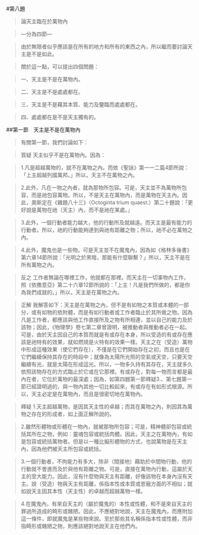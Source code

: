 #第八題

>論天主臨在於萬物內

>—分為四節—

>由於無限者似乎應該是在所有的地方和所有的東西之內，所以繼而要討論天主是不是如此。

>關於這一點，可以提出四個問題：

>一、天主是不是在萬物內。

>二、天主是不是處處都在。

>三、天主是不是藉其本質、能力及鑒臨而處處都在。

>四、處處都在是不是天主獨有的。


##第一節　天主是不是在萬物內
>有關第一節，我們討論如下：

>質疑	天主似乎不是在萬物內。因為：

>1.凡是超越萬物的，就不在萬物之內。而依《聖詠》第一一二篇4節所說：「上主超越列國萬邦。」所以，天主不在萬物之內。

>2.此外，凡在一物之內者，就為那物所包容。可是，天主並不為萬物所包容，而是祂包容萬物。所以，不是天主在萬物內，而是萬物在天主內。因此，奧斯定在《雜題八十三》（Octoginta trium quaest.）第二十題說：「更好說是萬物在祂（天主）內，而不是祂在某處。」

>3.此外，一個行動者能力越大，他的行動所及就越遠。而天主是最有能力的行動者。所以，祂的行動能夠達到與祂有距離之物；所以，祂不必在萬物之內。

>4.此外，魔鬼也是一些物。可是天主並不在魔鬼內，因為如《格林多後書》第六章14節所說：「光明之於黑暗，那能有什麼聯繫？」所以，天主不是在所有萬物之內。

>反之	工作者無論在哪裡工作，他就都在那裡。而天主在一切事物內工作，照《依撒意亞》第二十六章12節所說的：「上主！凡是我們所做的，都是你為我們成就的。」所以，天主是在萬物之內。

>正解	我解答如下：天主是在萬物之內，但不是有如物之本質或本體的一部分，或有如物的依附體，而是有如行動者或工作者臨止於其所做之物。因為凡是工作者，都應該與他工作直接所及之物有所相連，並以自己的能力及於該物；因此，《物理學》卷七第二章曾證明，被推動者與推動者必在一起。可是，由於天主因自己的本質而就是有或存在本身，所以受造的有或存在應該是祂特有的效果，就如燃燒是火特有的效果一樣。天主之在（受造）萬物中形成這種效果（使它們存在），不僅是在它們開始存在之初，而且也是在它們繼續保持其存在的時段中；就像為太陽所光照的空氣或天空，只要天空繼續有光，就是太陽在形成這光。所以，一物多久持有其存在，天主就多久依照該物存在的方式臨止於它或在它那裡。有或存在，對每一物而言都是最內在者，它位於萬物的最深處；因為，如第四題第一節釋疑3.、第七題第一節已經證明過的，與一物內其他一切比較起來，有或存在有如形式根源。所以，天主必定是在萬物內，而且是很密切地在萬物內。

>釋疑	1.天主超越萬物，是因其天主性的卓越；而其在萬物之內，則因其為萬物之存在的形成者，如上面正解所說的。

>2.雖然形體物或形體在一物內，就被那物所包容；可是，精神體卻包容或統括其所在之物，例如︰靈魂包容或統括肉體。因此，天主之在萬物內，有如是包容或統括萬物者。但是以一種比擬形體物的方式，也說萬物是在天主內，因為他們被天主所包容或統括。

>3.一個行動者，不拘能力有多大，除非（間接地）藉助於中間物行動，他的行動就不會進而及於與他有距離之物。可是，直接在萬物內行動，這屬於天主的至大能力。因此，沒有什麼物與天主有距離，好像該物在本身內沒有天主。說（受造）物與天主有距離，係指本性或本質或恩寵方面的不相似；就如說天主因其本性（天主性）的卓越而超越萬物一樣。

>4.在魔鬼內，有來自天主的（屬於魔鬼的）本性或性體，和不是來自天主的罪過所造成的畸形或醜陋。因此，不應絕對地說，天主在魔鬼內，而應附加這一條件，即就魔鬼是某些物來說。至於那些其名稱係指本性或性體，而非指畸形或醜陋之物，則應該絕對地說天主在他們內。
